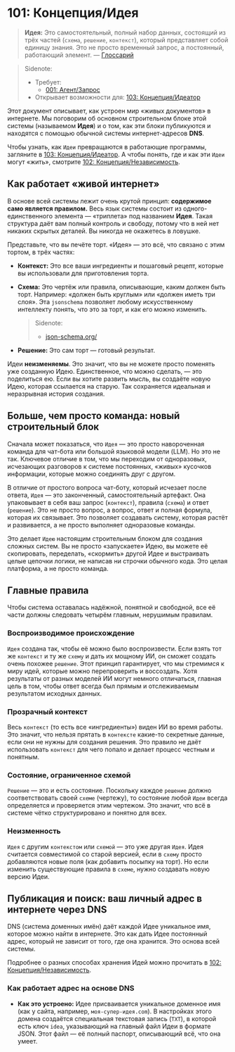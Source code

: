 # 101: Концепция/Идея

> **Идея:** Это самостоятельный, полный набор данных, состоящий из трёх частей (`схема`, `решение`, `контекст`), который представляет собой единицу знания. Это не просто временный запрос, а постоянный, работающий элемент. — [Глоссарий](./000_glossary.md)

> Sidenote:
>
> - Требует:
>   - [001: Агент/Запрос](./001_agent_request.md)
> - Открывает возможности для: [103: Концепция/Идеатор](./103_concept_ideator.md)

Этот документ описывает, как устроен мир «живых документов» в интернете. Мы поговорим об основном строительном блоке этой системы (называемом **Идея**) и о том, как эти блоки публикуются и находятся с помощью обычной системы интернет-адресов **DNS**.

Чтобы узнать, как `Идеи` превращаются в работающие программы, загляните в [103: Концепция/Идеатор](./103_concept_ideator.md). А чтобы понять, где и как эти `Идеи` могут «жить», смотрите [102: Концепция/Независимость](./102_concept_sovereignty.md).

## Как работает «живой интернет»

В основе всей системы лежит очень крутой принцип: **содержимое само является правилом.** Весь язык системы состоит из одного-единственного элемента — «триплета» под названием **Идея**. Такая структура даёт вам полный контроль и свободу, потому что в ней нет никаких скрытых деталей. Вы никогда не окажетесь в ловушке.

Представьте, что вы печёте торт. «Идея» — это всё, что связано с этим тортом, в трёх частях:

- **Контекст:** Это все ваши ингредиенты и пошаговый рецепт, которые вы использовали для приготовления торта.
- **Схема:** Это чертёж или правила, описывающие, каким должен быть торт. Например: «должен быть круглым» или «должен иметь три слоя». Эта `jsonschema` позволяет любому искусственному интеллекту понять, что это за торт, и как его можно изменить.

  > Sidenote:
  >
  > - [json-schema.org/](https://json-schema.org/)

- **Решение:** Это сам торт — готовый результат.

Идеи **неизменяемы**. Это значит, что вы не можете просто поменять уже созданную Идею. Единственное, что можно сделать, — это поделиться ею. Если вы хотите развить мысль, вы создаёте новую Идею, которая ссылается на старую. Так сохраняется идеальная и неразрывная история создания.

## Больше, чем просто команда: новый строительный блок

Сначала может показаться, что `Идея` — это просто навороченная команда для чат-бота или большой языковой модели (LLM). Но это не так. Ключевое отличие в том, что мы переходим от одноразовых, исчезающих разговоров к системе постоянных, «живых» кусочков информации, которые можно соединять друг с другом.

В отличие от простого вопроса чат-боту, который исчезает после ответа, `Идея` — это законченный, самостоятельный артефакт. Она упаковывает в себя ваш запрос (`контекст`), правила (`схема`) и ответ (`решение`). Это не просто вопрос, а вопрос, ответ и полная формула, которая их связывает. Это позволяет создавать систему, которая растёт и развивается, а не просто выполняет одноразовые команды.

Это делает `Идею` настоящим строительным блоком для создания сложных систем. Вы не просто «запускаете» Идею, вы можете её скопировать, переделать, «скормить» другой Идее и выстраивать целые цепочки логики, не написав ни строчки обычного кода. Это целая платформа, а не просто команда.

## Главные правила

Чтобы система оставалась надёжной, понятной и свободной, все её части должны следовать четырём главным, нерушимым правилам.

### Воспроизводимое происхождение

`Идея` создана так, чтобы её можно было воспроизвести. Если взять тот же `контекст` и ту же `схему` и дать их мощному ИИ, он сможет создать очень похожее `решение`. Этот принцип гарантирует, что мы стремимся к миру идей, которые можно перепроверить и воссоздать. Хотя результаты от разных моделей ИИ могут немного отличаться, главная цель в том, чтобы ответ всегда был прямым и отслеживаемым результатом исходных данных.

### Прозрачный контекст

Весь `контекст` (то есть все «ингредиенты») виден ИИ во время работы. Это значит, что нельзя прятать в `контексте` какие-то секретные данные, если они не нужны для создания решения. Это правило не даёт использовать `контекст` для чего попало и делает процесс честным и понятным.

### Состояние, ограниченное схемой

`Решение` — это и есть состояние. Поскольку каждое `решение` должно соответствовать своей `схеме` (чертежу), то состояние любой `Идеи` всегда определяется и проверяется этим чертежом. Это значит, что всё в системе чётко структурировано и понятно для всех.

### Неизменность

`Идея` с другим `контекстом` или `схемой` — это уже другая `Идея`. Идея считается совместимой со старой версией, если в `схему` просто добавляются новые поля (как добавить посыпку на торт). Но если изменить существующие правила в `схеме`, нужно создавать новую версию Идеи.

## Публикация и поиск: ваш личный адрес в интернете через DNS

DNS (система доменных имён) даёт каждой Идее уникальное имя, которое можно найти в интернете. Это как дать Идее постоянный адрес, который не зависит от того, где она хранится. Это основа всей системы.

Подробнее о разных способах хранения Идей можно прочитать в [102: Концепция/Независимость](./102_concept_sovereignty.md).

### Как работает адрес на основе DNS

- **Как это устроено:** Идее присваивается уникальное доменное имя (как у сайта, например, `моя-супер-идея.com`). В настройках этого домена создаётся специальная текстовая запись (`TXT`), в которой есть ключ `idea`, указывающий на главный файл Идеи в формате JSON. Этот файл — её полный паспорт, описывающий всё, что она умеет.